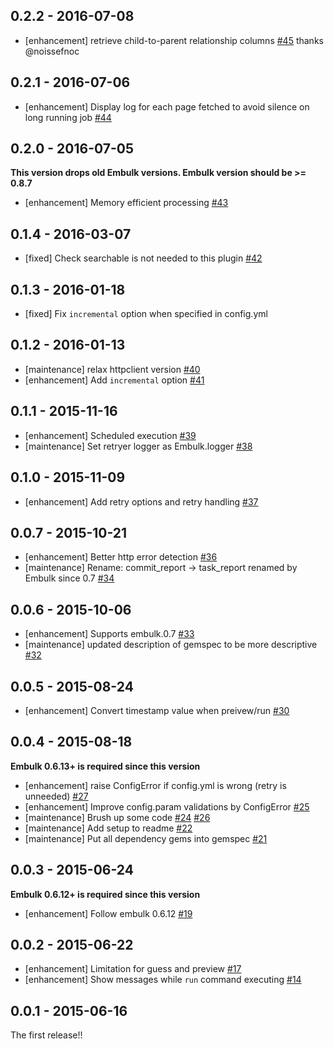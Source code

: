 ## 0.2.2 - 2016-07-08
* [enhancement] retrieve child-to-parent relationship columns [#45](https://github.com/treasure-data/embulk-input-sfdc/pull/45) thanks @noissefnoc

## 0.2.1 - 2016-07-06
* [enhancement] Display log for each page fetched to avoid silence on long running job [#44](https://github.com/treasure-data/embulk-input-sfdc/pull/44)

## 0.2.0 - 2016-07-05
**This version drops old Embulk versions. Embulk version should be >= 0.8.7**

* [enhancement] Memory efficient processing [#43](https://github.com/treasure-data/embulk-input-sfdc/pull/43)

## 0.1.4 - 2016-03-07
* [fixed] Check searchable is not needed to this plugin [#42](https://github.com/treasure-data/embulk-input-sfdc/pull/42)

## 0.1.3 - 2016-01-18
* [fixed] Fix `incremental` option when specified in config.yml


## 0.1.2 - 2016-01-13
* [maintenance] relax httpclient version [#40](https://github.com/treasure-data/embulk-input-sfdc/pull/40)
* [enhancement] Add `incremental` option [#41](https://github.com/treasure-data/embulk-input-sfdc/pull/41)

## 0.1.1 - 2015-11-16

* [enhancement] Scheduled execution [#39](https://github.com/treasure-data/embulk-input-sfdc/pull/39)
* [maintenance] Set retryer logger as Embulk.logger [#38](https://github.com/treasure-data/embulk-input-sfdc/pull/38)

## 0.1.0 - 2015-11-09

* [enhancement] Add retry options and retry handling [#37](https://github.com/treasure-data/embulk-input-sfdc/pull/37)

## 0.0.7 - 2015-10-21

* [enhancement] Better http error detection [#36](https://github.com/treasure-data/embulk-input-sfdc/pull/36)
* [maintenance] Rename: commit_report -> task_report renamed by Embulk since 0.7 [#34](https://github.com/treasure-data/embulk-input-sfdc/pull/34)

## 0.0.6 - 2015-10-06

* [enhancement] Supports embulk.0.7 [#33](https://github.com/treasure-data/embulk-input-sfdc/pull/33)
* [maintenance] updated description of gemspec to be more descriptive [#32](https://github.com/treasure-data/embulk-input-sfdc/pull/32)

## 0.0.5 - 2015-08-24

* [enhancement] Convert timestamp value when preivew/run [#30](https://github.com/treasure-data/embulk-input-sfdc/pull/30)

## 0.0.4 - 2015-08-18

**Embulk 0.6.13+ is required since this version**

* [enhancement] raise ConfigError if config.yml is wrong (retry is unneeded) [#27](https://github.com/treasure-data/embulk-input-sfdc/pull/27)
* [enhancement] Improve config.param validations by ConfigError [#25](https://github.com/treasure-data/embulk-input-sfdc/pull/25)
* [maintenance] Brush up some code [#24](https://github.com/treasure-data/embulk-input-sfdc/pull/24) [#26](https://github.com/treasure-data/embulk-input-sfdc/pull/26)
* [maintenance] Add setup to readme [#22](https://github.com/treasure-data/embulk-input-sfdc/pull/22)
* [maintenance] Put all dependency gems into gemspec [#21](https://github.com/treasure-data/embulk-input-sfdc/pull/21)

## 0.0.3 - 2015-06-24

**Embulk 0.6.12+ is required since this version**

* [enhancement] Follow embulk 0.6.12 [#19](https://github.com/treasure-data/embulk-input-sfdc/pull/19)

## 0.0.2 - 2015-06-22
* [enhancement] Limitation for guess and preview [#17](https://github.com/treasure-data/embulk-input-sfdc/pull/17)
* [enhancement] Show messages while `run` command executing [#14](https://github.com/treasure-data/embulk-input-sfdc/pull/14)

## 0.0.1 - 2015-06-16

The first release!!
